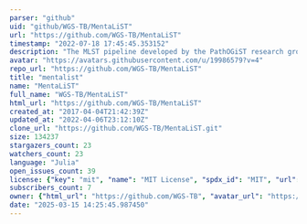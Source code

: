 ```yaml
---
parser: "github"
uid: "github/WGS-TB/MentaLiST"
url: "https://github.com/WGS-TB/MentaLiST"
timestamp: "2022-07-18 17:45:45.353152"
description: "The MLST pipeline developed by the PathOGiST research group"
avatar: "https://avatars.githubusercontent.com/u/19986579?v=4"
repo_url: "https://github.com/WGS-TB/MentaLiST"
title: "mentalist"
name: "MentaLiST"
full_name: "WGS-TB/MentaLiST"
html_url: "https://github.com/WGS-TB/MentaLiST"
created_at: "2017-04-04T21:42:39Z"
updated_at: "2022-04-06T23:12:10Z"
clone_url: "https://github.com/WGS-TB/MentaLiST.git"
size: 134237
stargazers_count: 23
watchers_count: 23
language: "Julia"
open_issues_count: 39
license: {"key": "mit", "name": "MIT License", "spdx_id": "MIT", "url": "https://api.github.com/licenses/mit", "node_id": "MDc6TGljZW5zZTEz"}
subscribers_count: 7
owner: {"html_url": "https://github.com/WGS-TB", "avatar_url": "https://avatars.githubusercontent.com/u/19986579?v=4", "login": "WGS-TB", "type": "Organization"}
date: "2025-03-15 14:25:45.987450"
---
```

